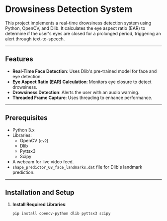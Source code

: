 # Drowsiness Detection System

This project implements a real-time drowsiness detection system using Python, OpenCV, and Dlib. It calculates the eye aspect ratio (EAR) to determine if the user's eyes are closed for a prolonged period, triggering an alert through text-to-speech.

---

## Features
- **Real-Time Face Detection**: Uses Dlib's pre-trained model for face and eye detection.
- **Eye Aspect Ratio (EAR) Calculation**: Monitors eye closure to detect drowsiness.
- **Drowsiness Detection**: Alerts the user with an audio warning.
- **Threaded Frame Capture**: Uses threading to enhance performance.

---

## Prerequisites
- Python 3.x
- Libraries:
  - OpenCV (`cv2`)
  - Dlib
  - Pyttsx3
  - Scipy
- A webcam for live video feed.
- `shape_predictor_68_face_landmarks.dat` file for Dlib's landmark prediction.

---

## Installation and Setup
1. **Install Required Libraries**:
   ```bash
   pip install opencv-python dlib pyttsx3 scipy
